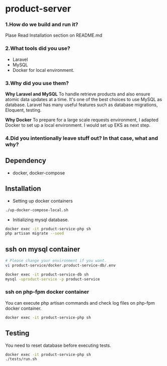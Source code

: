 # product-server

### 1.How do we build and run it? 
Plase Read Installation section on README.md

### 2.What tools did you use? 
- Laravel
- MySQL
- Docker for local environment.

### 3.Why did you use them? 
**Why Laravel and MySQL**
To handle retrieve products and also ensure atomic data updates at a time. It's one of the best choices to use MySQL as database.
Laravel has many useful features such as database migrations, Eloquent, testing. 

**Why Docker**
To prepare for a large scale requests environment, I adapted Docker to set up a local environment. I would set up EKS as next step.

### 4.Did you intentionally leave stuff out? In that case, what and why? 


## Dependency

- docker, docker-compose

## Installation

- Setting up docker containers
```sh
./up-docker-compose-local.sh
```

- Initializing mysql database.
```sh
docker exec -it product-service-php sh
php artisan migrate --seed
```

## ssh on mysql container

```sh
# Please change your environment if you want.
vi product-service/docker.product-service-db/.env

docker exec -it product-service-db sh
mysql -uproduct-service -p product-service
```

### ssh on php-fpm docker container
You can execute php artisan commands and check log files on php-fpm docker container.

```sh
docker exec -it product-service-php sh
```

## Testing
You need to reset database before executing tests.
```sh
docker exec -it product-service-php sh
./tests/run.sh
```
